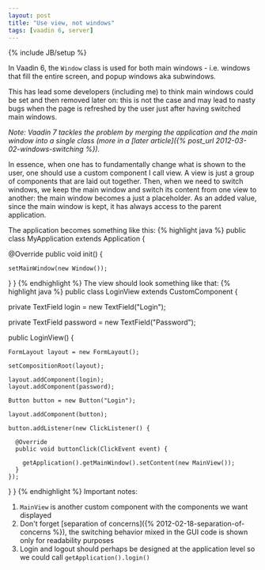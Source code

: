 ```yaml
---
layout: post
title: "Use view, not windows"
tags: [vaadin 6, server]
---
```

{% include JB/setup %}

In Vaadin 6, the `Window` class is used for both main windows - i.e. windows that fill the entire screen, and popup windows aka subwindows.

This has lead some developers (including me) to think main windows could be set and then removed later on: this is not the case and may lead to nasty bugs when the page is refreshed by the user just after having switched main windows.

*Note: Vaadin 7 tackles the problem by merging the application and the main window into a single class (more in a [later article]({% post_url 2012-03-02-windows-switching %}).*

In essence, when one has to fundamentally change what is shown to the user, one should use a custom component I call view. A view is just a group of components that are laid out together. Then, when we need to switch windows, we keep the main window and switch its content from one view to another: the main window becomes a just a placeholder. As an added value, since the main window is kept, it has always access to the parent application.

The application becomes something like this:
{% highlight java %}
public class MyApplication extends Application {
 
  @Override
  public void init() {
 
    setMainWindow(new Window());
  }
}
{% endhighlight %}
The view should look something like that:
{% highlight java %}
public class LoginView extends CustomComponent {
 
  private TextField login = new TextField("Login");
 
  private TextField password = new TextField("Password");
 
  public LoginView() {
 
    FormLayout layout = new FormLayout();
 
    setCompositionRoot(layout);
 
    layout.addComponent(login);
    layout.addComponent(password);
 
    Button button = new Button("Login");
 
    layout.addComponent(button);
 
    button.addListener(new ClickListener() {
 
      @Override
      public void buttonClick(ClickEvent event) {
 
        getApplication().getMainWindow().setContent(new MainView());
      }
    });
  }
}
{% endhighlight %}
Important notes:

1. `MainView` is another custom component with the components we want displayed
1. Don't forget [separation of concerns]({% 2012-02-18-separation-of-concerns %}), the switching behavior mixed in the GUI code is shown only for readability purposes
1. Login and logout should perhaps be designed at the application level so we could call `getApplication().login()`
